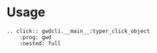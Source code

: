 # Usage

```{eval-rst}
.. click:: gwdcli.__main__:typer_click_object
    :prog: gwd
    :nested: full
```
